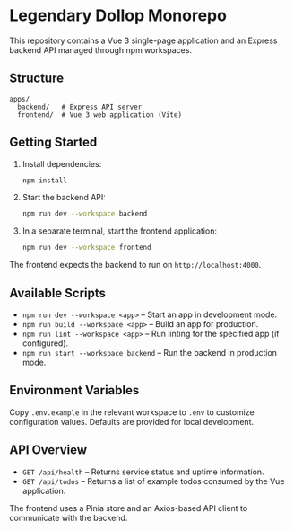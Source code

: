 # Legendary Dollop Monorepo

This repository contains a Vue 3 single-page application and an Express backend API managed through npm workspaces.

## Structure

```
apps/
  backend/   # Express API server
  frontend/  # Vue 3 web application (Vite)
```

## Getting Started

1. Install dependencies:

   ```bash
   npm install
   ```

2. Start the backend API:

   ```bash
   npm run dev --workspace backend
   ```

3. In a separate terminal, start the frontend application:

   ```bash
   npm run dev --workspace frontend
   ```

The frontend expects the backend to run on `http://localhost:4000`.

## Available Scripts

- `npm run dev --workspace <app>` – Start an app in development mode.
- `npm run build --workspace <app>` – Build an app for production.
- `npm run lint --workspace <app>` – Run linting for the specified app (if configured).
- `npm run start --workspace backend` – Run the backend in production mode.

## Environment Variables

Copy `.env.example` in the relevant workspace to `.env` to customize configuration values. Defaults are provided for local development.

## API Overview

- `GET /api/health` – Returns service status and uptime information.
- `GET /api/todos` – Returns a list of example todos consumed by the Vue application.

The frontend uses a Pinia store and an Axios-based API client to communicate with the backend.
